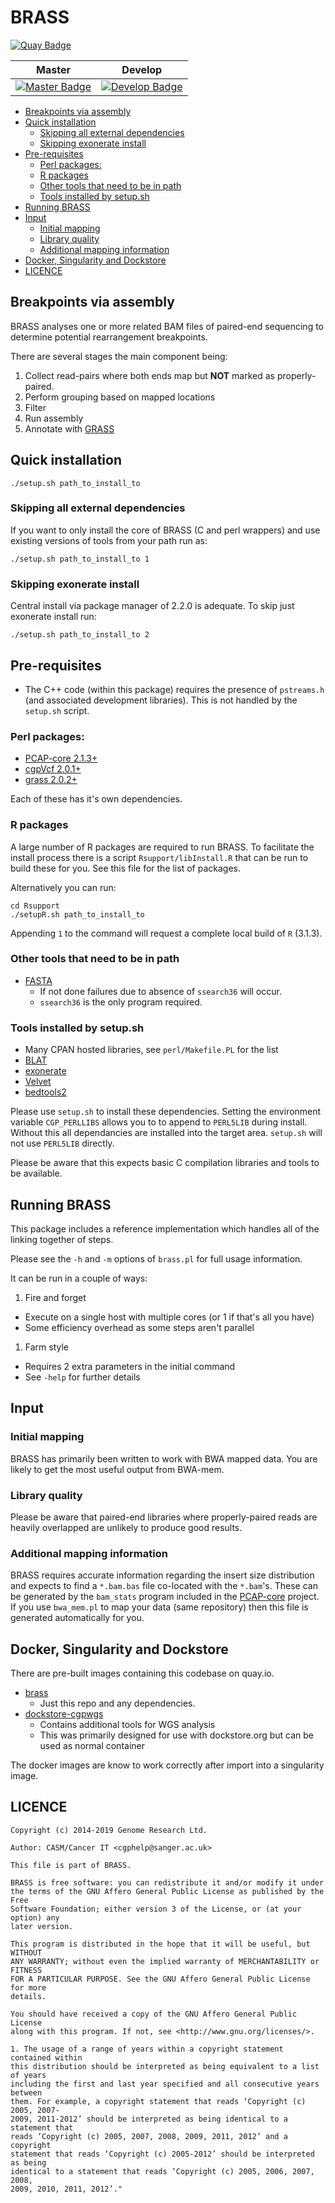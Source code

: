# BRASS

[![Quay Badge][quay-status]][quay-repo]

| Master                                        | Develop                                         |
| --------------------------------------------- | ----------------------------------------------- |
| [![Master Badge][travis-master]][travis-base] | [![Develop Badge][travis-develop]][travis-base] |

<!-- TOC depthFrom:2 depthTo:6 withLinks:1 updateOnSave:1 orderedList:0 -->

* [Breakpoints via assembly](#breakpoints-via-assembly)
* [Quick installation](#quick-installation)
	* [Skipping all external dependencies](#skipping-all-external-dependencies)
	* [Skipping exonerate install](#skipping-exonerate-install)
* [Pre-requisites](#pre-requisites)
	* [Perl packages:](#perl-packages)
	* [R packages](#r-packages)
	* [Other tools that need to be in path](#other-tools-that-need-to-be-in-path)
	* [Tools installed by setup.sh](#tools-installed-by-setupsh)
* [Running BRASS](#running-brass)
* [Input](#input)
	* [Initial mapping](#initial-mapping)
	* [Library quality](#library-quality)
	* [Additional mapping information](#additional-mapping-information)
* [Docker, Singularity and Dockstore](#docker-singularity-and-dockstore)
* [LICENCE](#licence)

<!-- /TOC -->

## Breakpoints via assembly

BRASS analyses one or more related BAM files of paired-end sequencing to determine potential rearrangement breakpoints.

There are several stages the main component being:

1. Collect read-pairs where both ends map but **NOT** marked as properly-paired.
1. Perform grouping based on mapped locations
1. Filter
1. Run assembly
1. Annotate with [GRASS](http://cancerit.github.io/grass/)

## Quick installation

```
./setup.sh path_to_install_to
```

### Skipping all external dependencies

If you want to only install the core of BRASS (C and perl wrappers) and use existing versions of
tools from your path run as:

```
./setup.sh path_to_install_to 1
```

### Skipping exonerate install

Central install via package manager of 2.2.0 is adequate. To skip just exonerate install run:

```
./setup.sh path_to_install_to 2
```

## Pre-requisites

* The C++ code (within this package) requires the presence of `pstreams.h` (and associated development
  libraries).  This is not handled by the `setup.sh` script.

### Perl packages:

* [PCAP-core 2.1.3+](https://github.com/cancerit/PCAP-core/releases)
* [cgpVcf 2.0.1+](https://github.com/cancerit/cgpVcf/releases)
* [grass 2.0.2+](https://github.com/cancerit/grass/releases)

Each of these has it's own dependencies.

### R packages

A large number of R packages are required to run BRASS.  To facilitate the install process there is
a script `Rsupport/libInstall.R` that can be run to build these for you.  See this file for the list
of packages.

Alternatively you can run:

````
cd Rsupport
./setupR.sh path_to_install_to
````

Appending `1` to the command will request a complete local build of `R` (3.1.3).


### Other tools that need to be in path

* [FASTA](https://github.com/wrpearson/fasta36/releases)
    * If not done failures due to absence of `ssearch36` will occur.
    * `ssearch36` is the only program required.

###  Tools installed by setup.sh

* Many CPAN hosted libraries, see `perl/Makefile.PL` for the list
* [BLAT](http://hgwdev.cse.ucsc.edu/~kent/src/)
* [exonerate](http://www.ebi.ac.uk/about/vertebrate-genomics/software/exonerate)
* [Velvet](https://www.ebi.ac.uk/~zerbino/velvet/)
* [bedtools2](https://github.com/arq5x/bedtools2/releases)

Please use `setup.sh` to install these dependencies.  Setting the environment variable
`CGP_PERLLIBS` allows you to to append to `PERL5LIB` during install.  Without this all dependancies
are installed into the target area.  `setup.sh` will not use `PERL5LIB` directly.

Please be aware that this expects basic C compilation libraries and tools to be available.

## Running BRASS

This package includes a reference implementation which handles all of the linking together of steps.

Please see the ``-h`` and ``-m`` options of ``brass.pl`` for full usage information.

It can be run in a couple of ways:

1. Fire and forget
  * Execute on a single host with multiple cores (or 1 if that's all you have)
  * Some efficiency overhead as some steps aren't parallel
1. Farm style
  * Requires 2 extra parameters in the initial command
  * See ``-help`` for further details

## Input

### Initial mapping

BRASS has primarily been written to work with BWA mapped data.  You are likely to get the most
useful output from BWA-mem.

### Library quality

Please be aware that paired-end libraries where properly-paired reads are heavily overlapped are
unlikely to produce good results.

### Additional mapping information

BRASS requires accurate information regarding the insert size distribution and expects to find a
``*.bam.bas`` file co-located with the ``*.bam``'s.  These can be generated by the ``bam_stats``
program included in the [PCAP-core](https://github.com/ICGC-TCGA-PanCancer/PCAP-core) project.
If you use ``bwa_mem.pl`` to map your data (same repository) then this file is generated
automatically for you.

## Docker, Singularity and Dockstore

There are pre-built images containing this codebase on quay.io.

* [brass][quay-repo]
  * Just this repo and any dependencies.
* [dockstore-cgpwgs][ds-cgpwgs-git]
  * Contains additional tools for WGS analysis
  * This was primarily designed for use with dockstore.org but can be used as normal container

The docker images are know to work correctly after import into a singularity image.

## LICENCE

```
Copyright (c) 2014-2019 Genome Research Ltd.

Author: CASM/Cancer IT <cgphelp@sanger.ac.uk>

This file is part of BRASS.

BRASS is free software: you can redistribute it and/or modify it under
the terms of the GNU Affero General Public License as published by the Free
Software Foundation; either version 3 of the License, or (at your option) any
later version.

This program is distributed in the hope that it will be useful, but WITHOUT
ANY WARRANTY; without even the implied warranty of MERCHANTABILITY or FITNESS
FOR A PARTICULAR PURPOSE. See the GNU Affero General Public License for more
details.

You should have received a copy of the GNU Affero General Public License
along with this program. If not, see <http://www.gnu.org/licenses/>.

1. The usage of a range of years within a copyright statement contained within
this distribution should be interpreted as being equivalent to a list of years
including the first and last year specified and all consecutive years between
them. For example, a copyright statement that reads ‘Copyright (c) 2005, 2007-
2009, 2011-2012’ should be interpreted as being identical to a statement that
reads ‘Copyright (c) 2005, 2007, 2008, 2009, 2011, 2012’ and a copyright
statement that reads ‘Copyright (c) 2005-2012’ should be interpreted as being
identical to a statement that reads ‘Copyright (c) 2005, 2006, 2007, 2008,
2009, 2010, 2011, 2012’."
```

<!-- Travis -->
[travis-base]: https://travis-ci.org/cancerit/BRASS
[travis-master]: https://travis-ci.org/cancerit/BRASS.svg?branch=master
[travis-develop]: https://travis-ci.org/cancerit/BRASS.svg?branch=dev

<!-- refs -->
[ds-cgpwgs-git]: https://github.com/cancerit/dockstore-cgpwgs

<!-- Quay.io -->
[quay-status]: https://quay.io/repository/wtsicgp/brass/status
[quay-repo]: https://quay.io/repository/wtsicgp/brass
[quay-builds]: https://quay.io/repository/wtsicgp/brass?tab=builds
